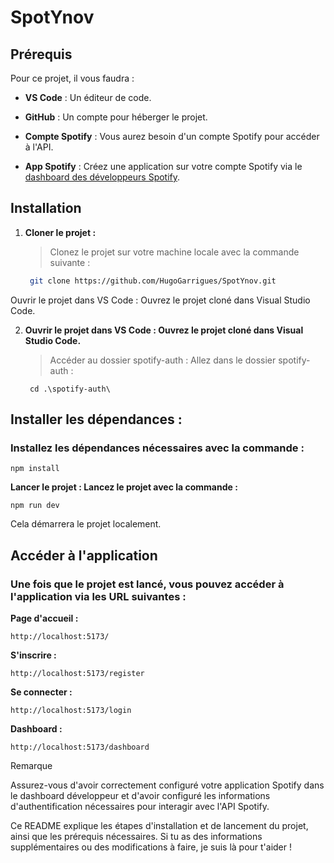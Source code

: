 # SpotYnov

## Prérequis

Pour ce projet, il vous faudra :

- **VS Code** : Un éditeur de code.

- **GitHub** : Un compte pour héberger le projet.

- **Compte Spotify** : Vous aurez besoin d'un compte Spotify pour accéder à l'API.

- **App Spotify** : Créez une application sur votre compte Spotify via le [dashboard des développeurs Spotify](https://developer.spotify.com/dashboard/applications).

## Installation

1. **Cloner le projet :**
   > Clonez le projet sur votre machine locale avec la commande suivante :

   ```bash
    git clone https://github.com/HugoGarrigues/SpotYnov.git
Ouvrir le projet dans VS Code : Ouvrez le projet cloné dans Visual Studio Code.

2. **Ouvrir le projet dans VS Code : Ouvrez le projet cloné dans Visual Studio Code.**
    > Accéder au dossier spotify-auth : Allez dans le dossier spotify-auth :

        cd .\spotify-auth\

## Installer les dépendances : 

### Installez les dépendances nécessaires avec la commande :

    npm install

**Lancer le projet : Lancez le projet avec la commande :**

    npm run dev


Cela démarrera le projet localement.

## Accéder à l'application

### Une fois que le projet est lancé, vous pouvez accéder à l'application via les URL suivantes :

**Page d'accueil :**

    http://localhost:5173/

**S'inscrire :**

    http://localhost:5173/register

**Se connecter :**

    http://localhost:5173/login

**Dashboard :**

    http://localhost:5173/dashboard

Remarque

Assurez-vous d'avoir correctement configuré votre application Spotify dans le dashboard développeur et d'avoir configuré les informations d'authentification nécessaires pour interagir avec l'API Spotify.


Ce README explique les étapes d'installation et de lancement du projet, ainsi que les prérequis nécessaires. Si tu as des informations supplémentaires ou des modifications à faire, je suis là pour t'aider !